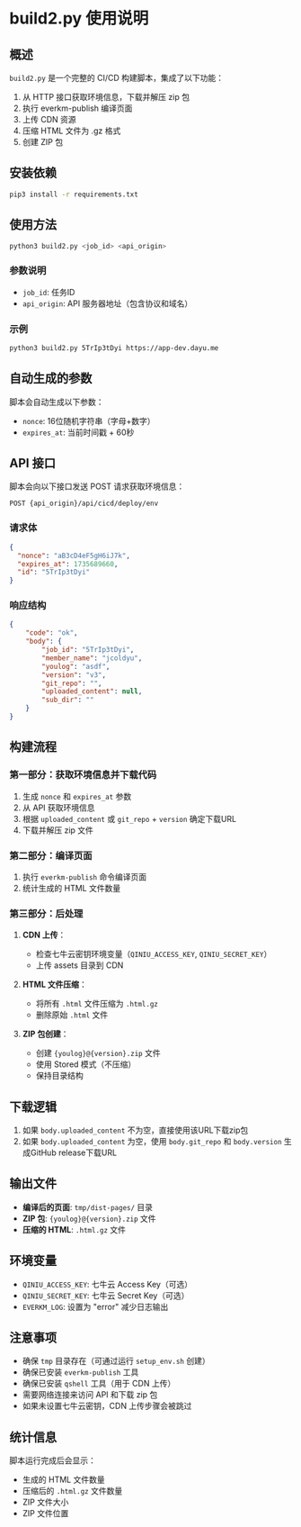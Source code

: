 # build2.py 使用说明

## 概述
`build2.py` 是一个完整的 CI/CD 构建脚本，集成了以下功能：
1. 从 HTTP 接口获取环境信息，下载并解压 zip 包
2. 执行 everkm-publish 编译页面
3. 上传 CDN 资源
4. 压缩 HTML 文件为 .gz 格式
5. 创建 ZIP 包

## 安装依赖
```bash
pip3 install -r requirements.txt
```

## 使用方法
```bash
python3 build2.py <job_id> <api_origin>
```

### 参数说明
- `job_id`: 任务ID
- `api_origin`: API 服务器地址（包含协议和域名）

### 示例
```bash
python3 build2.py 5TrIp3tDyi https://app-dev.dayu.me
```

## 自动生成的参数
脚本会自动生成以下参数：
- `nonce`: 16位随机字符串（字母+数字）
- `expires_at`: 当前时间戳 + 60秒

## API 接口
脚本会向以下接口发送 POST 请求获取环境信息：
```
POST {api_origin}/api/cicd/deploy/env
```

### 请求体
```json
{
  "nonce": "aB3cD4eF5gH6iJ7k",
  "expires_at": 1735689660,
  "id": "5TrIp3tDyi"
}
```

### 响应结构
```json
{
    "code": "ok",
    "body": {
        "job_id": "5TrIp3tDyi",
        "member_name": "jcoldyu",
        "youlog": "asdf",
        "version": "v3",
        "git_repo": "",
        "uploaded_content": null,
        "sub_dir": ""
    }
}
```

## 构建流程

### 第一部分：获取环境信息并下载代码
1. 生成 `nonce` 和 `expires_at` 参数
2. 从 API 获取环境信息
3. 根据 `uploaded_content` 或 `git_repo` + `version` 确定下载URL
4. 下载并解压 zip 文件

### 第二部分：编译页面
1. 执行 `everkm-publish` 命令编译页面
2. 统计生成的 HTML 文件数量

### 第三部分：后处理
1. **CDN 上传**：
   - 检查七牛云密钥环境变量（`QINIU_ACCESS_KEY`, `QINIU_SECRET_KEY`）
   - 上传 assets 目录到 CDN
   
2. **HTML 文件压缩**：
   - 将所有 `.html` 文件压缩为 `.html.gz`
   - 删除原始 `.html` 文件
   
3. **ZIP 包创建**：
   - 创建 `{youlog}@{version}.zip` 文件
   - 使用 Stored 模式（不压缩）
   - 保持目录结构

## 下载逻辑
1. 如果 `body.uploaded_content` 不为空，直接使用该URL下载zip包
2. 如果 `body.uploaded_content` 为空，使用 `body.git_repo` 和 `body.version` 生成GitHub release下载URL

## 输出文件
- **编译后的页面**: `tmp/dist-pages/` 目录
- **ZIP 包**: `{youlog}@{version}.zip` 文件
- **压缩的 HTML**: `.html.gz` 文件

## 环境变量
- `QINIU_ACCESS_KEY`: 七牛云 Access Key（可选）
- `QINIU_SECRET_KEY`: 七牛云 Secret Key（可选）
- `EVERKM_LOG`: 设置为 "error" 减少日志输出

## 注意事项
- 确保 `tmp` 目录存在（可通过运行 `setup_env.sh` 创建）
- 确保已安装 `everkm-publish` 工具
- 确保已安装 `qshell` 工具（用于 CDN 上传）
- 需要网络连接来访问 API 和下载 zip 包
- 如果未设置七牛云密钥，CDN 上传步骤会被跳过

## 统计信息
脚本运行完成后会显示：
- 生成的 HTML 文件数量
- 压缩后的 `.html.gz` 文件数量
- ZIP 文件大小
- ZIP 文件位置 